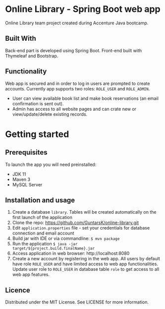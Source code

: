 # Online Library - Spring Boot web app
Online Library team project created during Accenture Java bootcamp.


## Built With
Back-end part is developed using Spring Boot. Front-end built with Thymeleaf and Bootstrap.

## Functionality
Web app is secured and in order to log in users are prompted to create accounts. Currently app supports two roles: `ROLE_USER` and `ROLE_ADMIN`. 
* User can view available book list and make book reservations (an email confirmation is sent out). 
* Admin has access to all website pages and can crate new or view/update/delete existing records.


# Getting started
## Prerequisites
To launch the app you will need preinstalled:
* JDK 11
* Maven 3
* MySQL Server

## Installation and usage
1. Create a database `library`. Tables will be created automatically on the first launch of the application
2. Clone the repo: https://github.com/GuntarsK/online-library.git
3. Edit `application.properties` file - set your credentials for database connection and email account
4. Build jar with IDE or via commandline: `$ mvn package`
5. Run the application `$ java -jar target/${project.build.finalName}.jar`
6. Access application in web browser: http://localhost:8080
7. Create a new account by registering in the web app. All users by default have role `ROLE_USER` and have limited access to web app functionalities. Update user role to `ROLE_USER` in database table `role` to get access to all web app features.


## Licence
Distributed under the MIT License. See LICENSE for more information.
